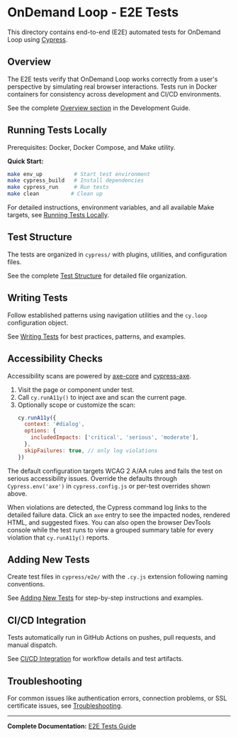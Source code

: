 # OnDemand Loop - E2E Tests

This directory contains end-to-end (E2E) automated tests for OnDemand Loop using [Cypress](https://cypress.io).

## Overview

The E2E tests verify that OnDemand Loop works correctly from a user's perspective by simulating real browser interactions. Tests run in Docker containers for consistency across development and CI/CD environments.

See the complete [Overview section](https://iqss.github.io/ondemand-loop/development_guide/e2e_tests/#overview) in the Development Guide.

## Running Tests Locally

Prerequisites: Docker, Docker Compose, and Make utility.

**Quick Start:**
```bash
make env_up          # Start test environment
make cypress_build   # Install dependencies  
make cypress_run     # Run tests
make clean          # Clean up
```

For detailed instructions, environment variables, and all available Make targets, see [Running Tests Locally](https://iqss.github.io/ondemand-loop/development_guide/e2e_tests/#running-tests-locally).

## Test Structure

The tests are organized in `cypress/` with plugins, utilities, and configuration files.

See the complete [Test Structure](https://iqss.github.io/ondemand-loop/development_guide/e2e_tests/#test-structure) for detailed file organization.

## Writing Tests

Follow established patterns using navigation utilities and the `cy.loop` configuration object.

See [Writing Tests](https://iqss.github.io/ondemand-loop/development_guide/e2e_tests/#writing-tests) for best practices, patterns, and examples.

## Accessibility Checks

Accessibility scans are powered by [axe-core](https://github.com/dequelabs/axe-core) and [cypress-axe](https://github.com/component-driven/cypress-axe).

1. Visit the page or component under test.
2. Call `cy.runA11y()` to inject axe and scan the current page.
3. Optionally scope or customize the scan:
   ```js
   cy.runA11y({
     context: '#dialog',
     options: {
       includedImpacts: ['critical', 'serious', 'moderate'],
     },
     skipFailures: true, // only log violations
   })
   ```

The default configuration targets WCAG 2 A/AA rules and fails the test on serious accessibility issues. Override the defaults through `Cypress.env('axe')` in `cypress.config.js` or per-test overrides shown above.

When violations are detected, the Cypress command log links to the detailed failure data. Click an `axe` entry to see the impacted nodes, rendered HTML, and suggested fixes. You can also open the browser DevTools console while the test runs to view a grouped summary table for every violation that `cy.runA11y()` reports.

## Adding New Tests

Create test files in `cypress/e2e/` with the `.cy.js` extension following naming conventions.

See [Adding New Tests](https://iqss.github.io/ondemand-loop/development_guide/e2e_tests/#adding-new-tests) for step-by-step instructions and examples.

## CI/CD Integration

Tests automatically run in GitHub Actions on pushes, pull requests, and manual dispatch.

See [CI/CD Integration](https://iqss.github.io/ondemand-loop/development_guide/e2e_tests/#cicd-integration) for workflow details and test artifacts.

## Troubleshooting

For common issues like authentication errors, connection problems, or SSL certificate issues, see [Troubleshooting](https://iqss.github.io/ondemand-loop/development_guide/e2e_tests/#troubleshooting).

---

**Complete Documentation:** [E2E Tests Guide](https://iqss.github.io/ondemand-loop/development_guide/e2e_tests/)